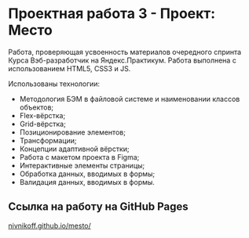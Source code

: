 # Проектная работа 3 - Проект: Место

Работа, проверяющая усвоенность материалов очередного спринта Курса Вэб-разработчик на Яндекс.Практикум. Работа выполнена с использованием HTML5, CSS3 и JS.

Использованы технологии:
* Методология БЭМ в файловой системе и наименовании классов объектов;
* Flex-вёрстка;
* Grid-вёрстка;
* Позиционирование элементов;
* Трансформации;
* Концепции адаптивной вёрстки;
* Работа с макетом проекта в Figma;
* Интерактивные элементы страницы;
* Обработка данных, вводимых в формы;
* Валидация данных, вводимых в формы.

## Ссылка на работу на GitHub Pages
[nivnikoff.github.io/mesto/](https://nivnikoff.github.io/mesto/)
